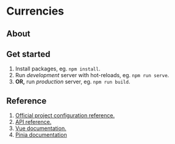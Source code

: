 # Currencies

## About

## Get started
 
1. Install packages, eg. ```npm install```.
2. Run *development* server with hot-reloads, eg. ```npm run serve```.
3. **OR,** run *production* server, eg. ```npm run build```.

## Reference

1. [Official project configuration reference.](https://cli.vuejs.org/config/)
2. [API reference.](https://www.nationalbank.kz/ru/page/rss)
3. [Vue documentation.](https://vuejs.org/)
4. [Pinia documentation](https://pinia.vuejs.org/)
